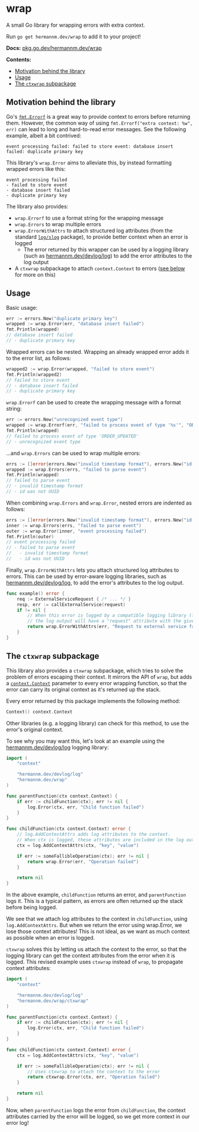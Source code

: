 # wrap

A small Go library for wrapping errors with extra context.

Run `go get hermannm.dev/wrap` to add it to your project!

**Docs:** [pkg.go.dev/hermannm.dev/wrap](https://pkg.go.dev/hermannm.dev/wrap)

**Contents:**

- [Motivation behind the library](#motivation-behind-the-library)
- [Usage](#usage)
- [The `ctxwrap` subpackage](#the-ctxwrap-subpackage)

## Motivation behind the library

Go's [`fmt.Errorf`](https://pkg.go.dev/fmt#Errorf) is a great way to provide context to errors
before returning them. However, the common way of using `fmt.Errorf("extra context: %w", err)` can
lead to long and hard-to-read error messages. See the following example, albeit a bit contrived:

```
event processing failed: failed to store event: database insert failed: duplicate primary key 
```

This library's `wrap.Error` aims to alleviate this, by instead formatting wrapped errors like this:

```
event processing failed
- failed to store event
- database insert failed
- duplicate primary key
```

The library also provides:

- `wrap.Errorf` to use a format string for the wrapping message
- `wrap.Errors` to wrap multiple errors
- `wrap.ErrorWithAttrs` to attach structured log attributes (from the standard
  [`log/slog`](https://pkg.go.dev/log/slog) package), to provide better context when an error is
  logged
    - The error returned by this wrapper can be used by a logging library (such as
      [hermannm.dev/devlog/log](https://pkg.go.dev/hermannm.dev/devlog/log)) to add the error
      attributes to the log output
- A `ctxwrap` subpackage to attach `context.Context` to errors
  ([see below](#the-ctxwrap-subpackage) for more on this)

## Usage

Basic usage:

```go
err := errors.New("duplicate primary key")
wrapped := wrap.Error(err, "database insert failed")
fmt.Println(wrapped)
// database insert failed
// - duplicate primary key
```

Wrapped errors can be nested. Wrapping an already wrapped error adds it to the error list, as
follows:

```go
wrapped2 := wrap.Error(wrapped, "failed to store event")
fmt.Println(wrapped2)
// failed to store event
// - database insert failed
// - duplicate primary key
```

`wrap.Errorf` can be used to create the wrapping message with a format string:

```go
err := errors.New("unrecognized event type")
wrapped := wrap.Errorf(err, "failed to process event of type '%s'", "ORDER_UPDATED")
fmt.Println(wrapped)
// failed to process event of type 'ORDER_UPDATED'
// - unrecognized event type
```

...and `wrap.Errors` can be used to wrap multiple errors:

```go
errs := []error{errors.New("invalid timestamp format"), errors.New("id was not UUID")}
wrapped := wrap.Errors(errs, "failed to parse event")
fmt.Println(wrapped)
// failed to parse event
// - invalid timestamp format
// - id was not UUID
```

When combining `wrap.Errors` and `wrap.Error`, nested errors are indented as follows:

```go
errs := []error{errors.New("invalid timestamp format"), errors.New("id was not UUID")}
inner := wrap.Errors(errs, "failed to parse event")
outer := wrap.Error(inner, "event processing failed")
fmt.Println(outer)
// event processing failed
// - failed to parse event
//   - invalid timestamp format
//   - id was not UUID
```

Finally, `wrap.ErrorWithAttrs` lets you attach structured log attributes to errors. This can be used
by error-aware logging libraries, such as
[hermannm.dev/devlog/log](https://pkg.go.dev/hermannm.dev/devlog/log), to add the error's attributes
to the log output.

<!-- @formatter:off -->
```go
func example() error {
	req := ExternalServiceRequest { /* ... */ }
	resp, err := callExternalService(request)
	if != nil {
		// When this error is logged by a compatible logging library (like devlog/log),
		// the log output will have a "request" attribute with the given struct
		return wrap.ErrorWithAttrs(err, "Request to external service failed", "request", req) 
	}
}
```
<!-- @formatter:on -->

## The `ctxwrap` subpackage

This library also provides a `ctxwrap` subpackage, which tries to solve the problem of errors
escaping their context. It mirrors the API of `wrap`, but adds a
[`context.Context`](https://pkg.go.dev/context) parameter to every error wrapping function, so that
the error can carry its original context as it's returned up the stack.

Every error returned by this package implements the following method:

```go
Context() context.Context
```

Other libraries (e.g. a logging library) can check for this method, to use the error's original
context.

To see why you may want this, let's look at an example using the
[hermannm.dev/devlog/log](https://pkg.go.dev/hermannm.dev/devlog/log) logging library:

<!-- @formatter:off -->
```go
import (
	"context"

	"hermannm.dev/devlog/log"
	"hermannm.dev/wrap"
)

func parentFunction(ctx context.Context) {
	if err := childFunction(ctx); err != nil {
		log.Error(ctx, err, "Child function failed")
	}
}

func childFunction(ctx context.Context) error {
	// log.AddContextAttrs adds log attributes to the context.
	// When ctx is logged, these attributes are included in the log output
	ctx = log.AddContextAttrs(ctx, "key", "value")

	if err := someFallibleOperation(ctx); err != nil {
		return wrap.Error(err, "Operation failed")
	}

	return nil
}
```
<!-- @formatter:on -->

In the above example, `childFunction` returns an error, and `parentFunction` logs it. This is a
typical pattern, as errors are often returned up the stack before being logged.

We see that we attach log attributes to the context in `childFunction`, using `log.AddContextAttrs`.
But when we return the error using wrap.Error, we lose those context attributes! This is not ideal,
as we want as much context as possible when an error is logged.

`ctxwrap` solves this by letting us attach the context to the error, so that the logging library
can get the context attributes from the error when it is logged. This revised example uses
`ctxwrap` instead of `wrap`, to propagate context attributes:

<!-- @formatter:off -->
```go
import (
	"context"

	"hermannm.dev/devlog/log"
	"hermannm.dev/wrap/ctxwrap"
)

func parentFunction(ctx context.Context) {
	if err := childFunction(ctx); err != nil {
		log.Error(ctx, err, "Child function failed")
	}
}

func childFunction(ctx context.Context) error {
	ctx = log.AddContextAttrs(ctx, "key", "value")

	if err := someFallibleOperation(ctx); err != nil {
		// Uses ctxwrap to attach the context to the error
		return ctxwrap.Error(ctx, err, "Operation failed")
	}

	return nil
}
```
<!-- @formatter:on -->

Now, when `parentFunction` logs the error from `childFunction`, the context attributes carried by
the error will be logged, so we get more context in our error log!
